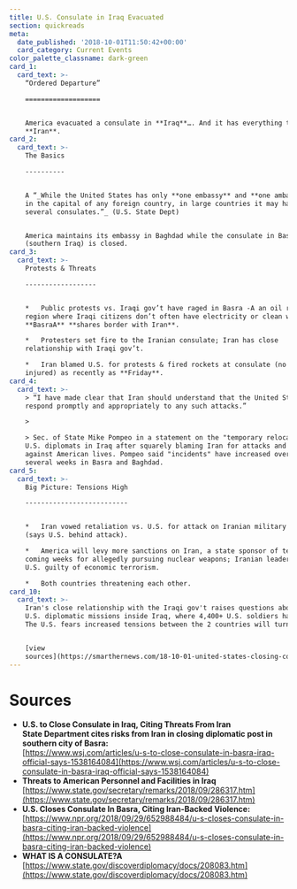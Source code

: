 ```yaml
---
title: U.S. Consulate in Iraq Evacuated
section: quickreads
meta:
  date_published: '2018-10-01T11:50:42+00:00'
  card_category: Current Events
color_palette_classname: dark-green
card_1:
  card_text: >-
    “Ordered Departure”

    ===================


    America evacuated a consulate in **Iraq**…. And it has everything to do with
    **Iran**.
card_2:
  card_text: >-
    The Basics

    ----------


    A “_While the United States has only **one embassy** and **one ambassador**
    in the capital of any foreign country, in large countries it may have
    several consulates.”_ (U.S. State Dept)


    America maintains its embassy in Baghdad while the consulate in Basra
    (southern Iraq) is closed.
card_3:
  card_text: >-
    Protests & Threats

    ------------------


    *   Public protests vs. Iraqi gov’t have raged in Basra -A an oil rich
    region where Iraqi citizens don’t often have electricity or clean water.
    **BasraA** **shares border with Iran**.

    *   Protesters set fire to the Iranian consulate; Iran has close
    relationship with Iraqi gov’t.

    *   Iran blamed U.S. for protests & fired rockets at consulate (no one was
    injured) as recently as **Friday**.
card_4:
  card_text: >-
    > “I have made clear that Iran should understand that the United States will
    respond promptly and appropriately to any such attacks.”

    > 

    > Sec. of State Mike Pompeo in a statement on the "temporary relocation" of
    U.S. diplomats in Iraq after squarely blaming Iran for attacks and threats
    against American lives. Pompeo said "incidents" have increased over the last
    several weeks in Basra and Baghdad.
card_5:
  card_text: >-
    Big Picture: Tensions High

    --------------------------


    *   Iran vowed retaliation vs. U.S. for attack on Iranian military parade
    (says U.S. behind attack).

    *   America will levy more sanctions on Iran, a state sponsor of terror, in
    coming weeks for allegedly pursuing nuclear weapons; Iranian leadership says
    U.S. guilty of economic terrorism.

    *   Both countries threatening each other.
card_10:
  card_text: >-
    Iran's close relationship with the Iraqi gov't raises questions about future
    U.S. diplomatic missions inside Iraq, where 4,400+ U.S. soldiers have died.
    The U.S. fears increased tensions between the 2 countries will turn deadly.


    [view
    sources](https://smarthernews.com/18-10-01-united-states-closing-consulate/)
---
```

Sources
=======

*   **U.S. to Close Consulate in Iraq, Citing Threats From Iran**  
    **State Department cites risks from Iran in closing diplomatic post in southern city of Basra:**  
    [https://www.wsj.com/articles/u-s-to-close-consulate-in-basra-iraq-official-says-1538164084](https://www.wsj.com/articles/u-s-to-close-consulate-in-basra-iraq-official-says-1538164084)
*   **Threats to American Personnel and Facilities in Iraq**  
    [https://www.state.gov/secretary/remarks/2018/09/286317.htm](https://www.state.gov/secretary/remarks/2018/09/286317.htm)
*   **U.S. Closes Consulate In Basra, Citing Iran-Backed Violence:**  
    [https://www.npr.org/2018/09/29/652988484/u-s-closes-consulate-in-basra-citing-iran-backed-violence](https://www.npr.org/2018/09/29/652988484/u-s-closes-consulate-in-basra-citing-iran-backed-violence)
*   **WHAT IS A CONSULATE?A**  
    [https://www.state.gov/discoverdiplomacy/docs/208083.htm](https://www.state.gov/discoverdiplomacy/docs/208083.htm)